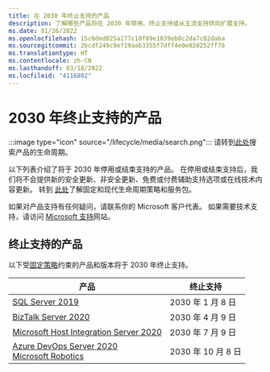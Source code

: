 ```yaml
---
title: 在 2030 年终止支持的产品
description: 了解哪些产品将在 2030 年停用、终止支持或从主流支持转向扩展支持。
ms.date: 01/26/2022
ms.openlocfilehash: 15c0ded025a177c10f89e1839eb8c2da7c82daba
ms.sourcegitcommit: 2bcdf249c9ef19aab3355f7dff4e0e020252ff76
ms.translationtype: HT
ms.contentlocale: zh-CN
ms.lasthandoff: 03/18/2022
ms.locfileid: "4116802"
---
```

# <a name="products-ending-support-in-2030"></a>2030 年终止支持的产品

:::image type="icon" source="/lifecycle/media/search.png":::
请转到[此处](/lifecycle/products/)搜索产品的生命周期。

以下列表介绍了将于 2030 年停用或结束支持的产品。 在停用或结束支持后，我们将不会提供新的安全更新、非安全更新、免费或付费辅助支持选项或在线技术内容更新。 转到 [此处](/lifecycle/overview/product-end-of-support-overview)了解固定和现代生命周期策略和服务包。

如果对产品支持有任何疑问，请联系你的 Microsoft 客户代表。 如果需要技术支持，请访问 [Microsoft 支持](https://support.microsoft.com/contactus/?ws=support)网站。





## <a name="products-reaching-end-of-support"></a>终止支持的产品

以下受[固定策略](/lifecycle/policies/fixed)约束的产品和版本将于 2030 年终止支持。

| 产品 | 终止支持 |
| --- | --- |
| [SQL Server 2019](/lifecycle/products/sql-server-2019?branch=live)<br> | 2030 年 1 月 8 日 |
| [BizTalk Server 2020](/lifecycle/products/biztalk-server-2020?branch=live)<br> | 2030 年 4 月 9 日 |
| [Microsoft Host Integration Server 2020](/lifecycle/products/microsoft-host-integration-server-2020?branch=live)<br> | 2030 年 7 月 9 日 |
| [Azure DevOps Server 2020](/lifecycle/products/azure-devops-server-2020?branch=live)<br>[Microsoft Robotics](/lifecycle/products/microsoft-robotics?branch=live)<br> | 2030 年 10 月 8 日 |


